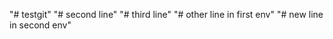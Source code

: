 "# testgit" 
"# second line" 
"# third line" 
"# other line in first env" 
"# new line in second env" 
